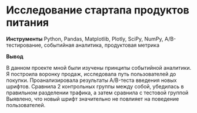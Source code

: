# Исследование стартапа продуктов питания

**Инструменты** Python, Pandas, Matplotlib, Plotly, SciPy, NumPy, A/B-тестирование, событийная аналитика, продуктовая метрика

**Вывод**

  В данном проекте мной были изучены принципы событийной аналитики. Я построила
воронку продаж, исследовала путь пользователей до покупки. Проанализировала
результаты A/B-теста введения новых шрифтов. Сравнила 2 контрольных группы между
собой, убедилась в правильном разделении трафика, а затем сравнила с тестовой группой
Выявлено, что новый шрифт значительно не повлияет на поведение пользователей.
